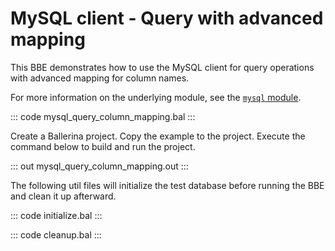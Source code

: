 # MySQL client - Query with advanced mapping

This BBE demonstrates how to use the MySQL client for query operations with advanced mapping for column names.

For more information on the underlying module, see the [`mysql` module](https://lib.ballerina.io/ballerinax/mysql/latest/).

::: code mysql_query_column_mapping.bal :::

Create a Ballerina project. Copy the example to the project. Execute the command below to build and run the project.

::: out mysql_query_column_mapping.out :::

The following util files will initialize the test database before running the BBE and clean it up afterward.

::: code initialize.bal :::

::: code cleanup.bal :::
